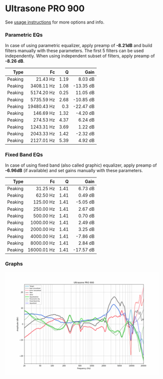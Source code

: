 # Ultrasone PRO 900
See [usage instructions](https://github.com/jaakkopasanen/AutoEq#usage) for more options and info.

### Parametric EQs
In case of using parametric equalizer, apply preamp of **-8.21dB** and build filters manually
with these parameters. The first 5 filters can be used independently.
When using independent subset of filters, apply preamp of **-8.26 dB**.

| Type    | Fc          |    Q | Gain      |
|--------:|------------:|-----:|----------:|
| Peaking | 21.43 Hz    | 1.19 | 8.03 dB   |
| Peaking | 3408.11 Hz  | 1.08 | -13.35 dB |
| Peaking | 5174.20 Hz  | 0.25 | 11.05 dB  |
| Peaking | 5735.59 Hz  | 2.68 | -10.85 dB |
| Peaking | 19480.43 Hz | 0.3  | -22.47 dB |
| Peaking | 146.69 Hz   | 1.32 | -4.20 dB  |
| Peaking | 274.53 Hz   | 4.37 | 6.24 dB   |
| Peaking | 1243.31 Hz  | 3.69 | 1.22 dB   |
| Peaking | 2043.33 Hz  | 1.42 | -2.32 dB  |
| Peaking | 2127.01 Hz  | 5.39 | 4.92 dB   |

### Fixed Band EQs
In case of using fixed band (also called graphic) equalizer, apply preamp of **-6.96dB**
(if available) and set gains manually with these parameters.

| Type    | Fc          |    Q | Gain      |
|--------:|------------:|-----:|----------:|
| Peaking | 31.25 Hz    | 1.41 | 6.73 dB   |
| Peaking | 62.50 Hz    | 1.41 | 0.49 dB   |
| Peaking | 125.00 Hz   | 1.41 | -5.05 dB  |
| Peaking | 250.00 Hz   | 1.41 | 2.67 dB   |
| Peaking | 500.00 Hz   | 1.41 | 0.70 dB   |
| Peaking | 1000.00 Hz  | 1.41 | 2.49 dB   |
| Peaking | 2000.00 Hz  | 1.41 | 3.25 dB   |
| Peaking | 4000.00 Hz  | 1.41 | -7.86 dB  |
| Peaking | 8000.00 Hz  | 1.41 | 2.84 dB   |
| Peaking | 16000.01 Hz | 1.41 | -17.57 dB |

### Graphs
![](./Ultrasone%20PRO%20900.png)